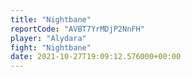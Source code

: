 ```yaml
---
title: "Nightbane"
reportCode: "AVBT7YrMDjP2NnFH"
player: "Alydara"
fight: "Nightbane"
date: 2021-10-27T19:09:12.576000+00:00
---
```

